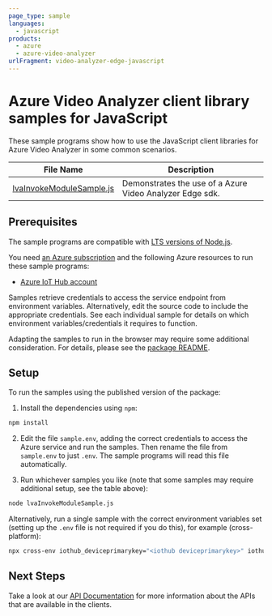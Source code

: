 ```yaml
---
page_type: sample
languages:
  - javascript
products:
  - azure
  - azure-video-analyzer
urlFragment: video-analyzer-edge-javascript
---
```


# Azure Video Analyzer client library samples for JavaScript

These sample programs show how to use the JavaScript client libraries for Azure Video Analyzer in some common scenarios.

| **File Name**                                     | **Description**                                          |
| ------------------------------------------------- | -------------------------------------------------------- |
| [lvaInvokeModuleSample.js][lvainvokemodulesample] | Demonstrates the use of a Azure Video Analyzer Edge sdk. |

## Prerequisites

The sample programs are compatible with [LTS versions of Node.js](https://nodejs.org/about/releases/).

You need [an Azure subscription][freesub] and the following Azure resources to run these sample programs:

- [Azure IoT Hub account][createinstance_azureiothubaccount]

Samples retrieve credentials to access the service endpoint from environment variables. Alternatively, edit the source code to include the appropriate credentials. See each individual sample for details on which environment variables/credentials it requires to function.

Adapting the samples to run in the browser may require some additional consideration. For details, please see the [package README][package].

## Setup

To run the samples using the published version of the package:

1. Install the dependencies using `npm`:

```bash
npm install
```

2. Edit the file `sample.env`, adding the correct credentials to access the Azure service and run the samples. Then rename the file from `sample.env` to just `.env`. The sample programs will read this file automatically.

3. Run whichever samples you like (note that some samples may require additional setup, see the table above):

```bash
node lvaInvokeModuleSample.js
```

Alternatively, run a single sample with the correct environment variables set (setting up the `.env` file is not required if you do this), for example (cross-platform):

```bash
npx cross-env iothub_deviceprimarykey="<iothub deviceprimarykey>" iothub_deviceid="<iothub deviceid>" iothub_moduleid="<iothub moduleid>" iothub_connectionstring="<iothub connectionstring>" node lvaInvokeModuleSample.js
```

## Next Steps

Take a look at our [API Documentation][apiref] for more information about the APIs that are available in the clients.

[lvainvokemodulesample]: https://github.com/Azure/azure-sdk-for-js/blob/main/sdk/videoanalyzer/video-analyzer-edge/samples/v1/javascript/lvaInvokeModuleSample.js
[apiref]: https://docs.microsoft.com/javascript/api/@azure/video-analyzer-edge
[freesub]: https://azure.microsoft.com/free/
[createinstance_azureiothubaccount]: https://docs.microsoft.com/azure/iot-hub/iot-hub-create-through-portal
[package]: https://github.com/Azure/azure-sdk-for-js/tree/main/sdk/videoanalyzer/video-analyzer-edge/README.md
